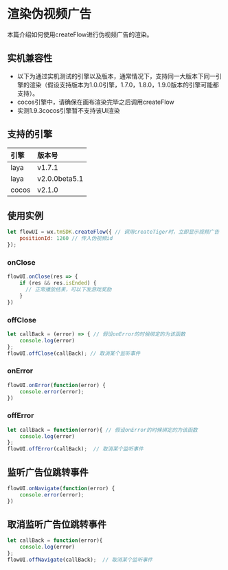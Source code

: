# 渲染伪视频广告

本篇介绍如何使用createFlow进行伪视频广告的渲染。

## **实机兼容性**

* 以下为通过实机测试的引擎以及版本，通常情况下，支持同一大版本下同一引擎的渲染（假设支持版本为1.0.0引擎，1.7.0，1.8.0，1.9.0版本的引擎可能都支持）。
* cocos引擎中，请确保在画布渲染完毕之后调用createFlow
* 实测1.9.3cocos引擎暂不支持该UI渲染

## 支持的引擎

| 引擎 | 版本号 |
| :--- | :--- |
| laya | v1.7.1 |
| laya | v2.0.0beta5.1 |
| cocos | v2.1.0 |

## **使用实例**

```javascript
let flowUI = wx.tmSDK.createFlow({ // 调用createTiger时，立即显示视频广告
    positionId: 1260 // 传入伪视频id
});
```

### **onClose**

```javascript
flowUI.onClose(res => {
    if (res && res.isEnded) {
      // 正常播放结束，可以下发游戏奖励
    }
})
```

### offClose

```javascript
let callBack = (error) => { // 假设onError的时候绑定的为该函数
    console.log(error)
};
flowUI.offClose(callBack); // 取消某个监听事件
```

### **onError**

```javascript
flowUI.onError(function(error) {
    console.error(error);
})
```

### **offError**

```javascript
let callBack = function(error){ // 假设onError的时候绑定的为该函数
    console.log(error)
};
flowUI.offError(callBack);  // 取消某个监听事件
```

## **监听广告位跳转事件**

```javascript
flowUI.onNavigate(function(error) {
    console.error(error);
})
```

## **取消监听广告位跳转事件**

```javascript
let callBack = function(error){
    console.log(error)
};
flowUI.offNavigate(callBack);  // 取消某个监听事件
```

